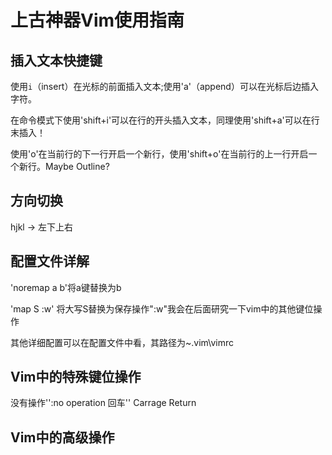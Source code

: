 # 上古神器Vim使用指南

## 插入文本快捷键

使用`i`（insert）在光标的前面插入文本;使用'a'（append）可以在光标后边插入字符。

在命令模式下使用'shift+i'可以在行的开头插入文本，同理使用'shift+a'可以在行末插入！

使用'o'在当前行的下一行开启一个新行，使用'shift+o'在当前行的上一行开启一个新行。Maybe Outline?

## 方向切换

hjkl -> 左下上右

## 配置文件详解

'noremap a b'将a键替换为b

'map S :w<CR>' 将大写S替换为保存操作":w<Carrage Return>"我会在后面研究一下vim中的其他键位操作

其他详细配置可以在配置文件中看，其路径为~\.vim\vimrc

## Vim中的特殊键位操作

没有操作'<nop>':no operation
回车'<CR>' Carrage Return

## Vim中的高级操作


